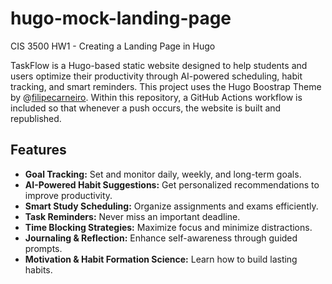 # hugo-mock-landing-page

CIS 3500 HW1 - Creating a Landing Page in Hugo

TaskFlow is a Hugo-based static website designed to help students and users optimize their productivity through AI-powered scheduling, habit tracking, and smart reminders. This project uses the Hugo Boostrap Theme by @[filipecarneiro](https://github.com/filipecarneiro).  Within this repository, a GitHub Actions workflow is included so that whenever a push occurs, the website is built and republished.

## Features

- **Goal Tracking:** Set and monitor daily, weekly, and long-term goals.
- **AI-Powered Habit Suggestions:** Get personalized recommendations to improve productivity.
- **Smart Study Scheduling:** Organize assignments and exams efficiently.
- **Task Reminders:** Never miss an important deadline.
- **Time Blocking Strategies:** Maximize focus and minimize distractions.
- **Journaling & Reflection:** Enhance self-awareness through guided prompts.
- **Motivation & Habit Formation Science:** Learn how to build lasting habits.
